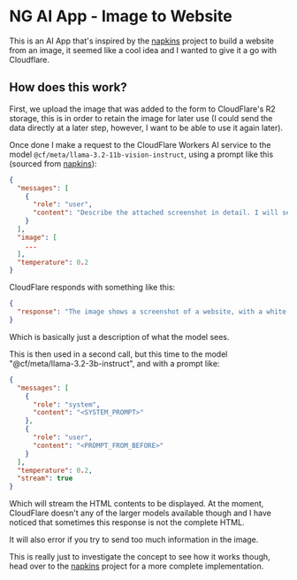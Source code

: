 # NG AI App - Image to Website

This is an AI App that's inspired by the [napkins](https://github.com/Nutlope/napkins) project to build a website from an image, it seemed like a cool idea and I wanted to give it a go with Cloudflare.

## How does this work?

First, we upload the image that was added to the form to CloudFlare's R2 storage, this is in order to retain the image for later use (I could send the data directly at a later step, however, I want to be able to use it again later).

Once done I make a request to the CloudFlare Workers AI service to the model `@cf/meta/llama-3.2-11b-vision-instruct`, using a prompt like this (sourced from [napkins](https://github.com/Nutlope/napkins)):

```json
{
  "messages": [
    {
      "role": "user",
      "content": "Describe the attached screenshot in detail. I will send what you give me to a developer to recreate the original screenshot of a website that I sent you. Please listen very carefully. It's very important for my job that you follow these instructions:\n\n- Think step by step and describe the UI in great detail.\n- Make sure to describe where everything is in the UI so the developer can recreate it and if how elements are aligned\n- Pay close attention to background color, text color, font size, font family, padding, margin, border, etc. Match the colors and sizes exactly.\n- Make sure to mention every part of the screenshot including any headers, footers, sidebars, etc.\n- Make sure to use the exact text from the screenshot.\n"
    }
  ],
  "image": [
    ...
  ],
  "temperature": 0.2
}
```

CloudFlare responds with something like this:

```json
{
  "response": "The image shows a screenshot of a website, with a white background and black text. The top of the page features a navigation bar with various links to different sections of the site. \n\n*   **Navigation Bar**\n    *   The navigation bar is located at the top of the page and features a series of links to different sections of the site.\n    *   The links are arranged in a horizontal row.\n    *   Each link is represented by a small icon and text, and they are all displayed in a consistent font and color scheme.\n*   **Header**\n    *   Below the navigation bar, there is a header section that displays the logo and a search bar.\n    *   The logo is displayed prominently in the top-left corner of the page.\n    *   To the right of the logo, there is a search bar that allows users to search for specific content on the site.\n*   **Main Content**\n    *   Below the header, there is a main content area that displays a series of news articles and other content.\n    *   The articles are arranged in a grid layout, with each article featuring a headline, a brief summary, and an image.\n    *   The articles are displayed in a clean and simple design, with plenty of white space to make them easy to read.\n*   **Footer**\n    *   At the bottom of the page, there is a footer section that provides additional information and links to other parts of the site.\n    *   The footer includes a copyright notice, a link to the terms and conditions, and a link to the site's accessibility statement.\n    *   There is also a section that allows users to agree to cookies being used on the site.\n\nOverall, the website has a clean and simple design that makes it easy to navigate and find the information you're looking for. The use of a consistent font and color scheme throughout the site helps to create a cohesive look and feel, and the clear headings and concise summaries make it easy to quickly scan the content. The inclusion of a search bar and footer links provides additional functionality and helps users to find what they're looking for."
}
```

Which is basically just a description of what the model sees.

This is then used in a second call, but this time to the model "@cf/meta/llama-3.2-3b-instruct", and with a prompt like:

```json
{
  "messages": [
    {
      "role": "system",
      "content": "<SYSTEM_PROMPT>"
    },
    {
      "role": "user",
      "content": "<PROMPT_FROM_BEFORE>"
    }
  ],
  "temperature": 0.2,
  "stream": true
}
```

Which will stream the HTML contents to be displayed. At the moment, CloudFlare doesn't any of the larger models available though and I have noticed that sometimes this response is not the complete HTML.

It will also error if you try to send too much information in the image.

This is really just to investigate the concept to see how it works though, head over to the [napkins](https://github.com/Nutlope/napkins) project for a more complete implementation.